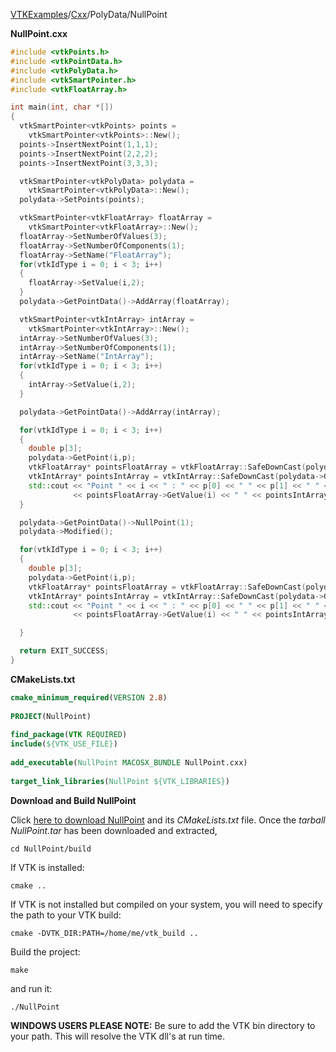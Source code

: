 [VTKExamples](/index/)/[Cxx](/Cxx)/PolyData/NullPoint

**NullPoint.cxx**
```c++
#include <vtkPoints.h>
#include <vtkPointData.h>
#include <vtkPolyData.h>
#include <vtkSmartPointer.h>
#include <vtkFloatArray.h>

int main(int, char *[])
{
  vtkSmartPointer<vtkPoints> points =
    vtkSmartPointer<vtkPoints>::New();
  points->InsertNextPoint(1,1,1);
  points->InsertNextPoint(2,2,2);
  points->InsertNextPoint(3,3,3);

  vtkSmartPointer<vtkPolyData> polydata =
    vtkSmartPointer<vtkPolyData>::New();
  polydata->SetPoints(points);

  vtkSmartPointer<vtkFloatArray> floatArray =
    vtkSmartPointer<vtkFloatArray>::New();
  floatArray->SetNumberOfValues(3);
  floatArray->SetNumberOfComponents(1);
  floatArray->SetName("FloatArray");
  for(vtkIdType i = 0; i < 3; i++)
  {
    floatArray->SetValue(i,2);
  }
  polydata->GetPointData()->AddArray(floatArray);

  vtkSmartPointer<vtkIntArray> intArray =
    vtkSmartPointer<vtkIntArray>::New();
  intArray->SetNumberOfValues(3);
  intArray->SetNumberOfComponents(1);
  intArray->SetName("IntArray");
  for(vtkIdType i = 0; i < 3; i++)
  {
    intArray->SetValue(i,2);
  }

  polydata->GetPointData()->AddArray(intArray);

  for(vtkIdType i = 0; i < 3; i++)
  {
    double p[3];
    polydata->GetPoint(i,p);
    vtkFloatArray* pointsFloatArray = vtkFloatArray::SafeDownCast(polydata->GetPointData()->GetArray("FloatArray"));
    vtkIntArray* pointsIntArray = vtkIntArray::SafeDownCast(polydata->GetPointData()->GetArray("IntArray"));
    std::cout << "Point " << i << " : " << p[0] << " " << p[1] << " " << p[2] << " "
              << pointsFloatArray->GetValue(i) << " " << pointsIntArray->GetValue(i) << std::endl;
  }

  polydata->GetPointData()->NullPoint(1);
  polydata->Modified();

  for(vtkIdType i = 0; i < 3; i++)
  {
    double p[3];
    polydata->GetPoint(i,p);
    vtkFloatArray* pointsFloatArray = vtkFloatArray::SafeDownCast(polydata->GetPointData()->GetArray("FloatArray"));
    vtkIntArray* pointsIntArray = vtkIntArray::SafeDownCast(polydata->GetPointData()->GetArray("IntArray"));
    std::cout << "Point " << i << " : " << p[0] << " " << p[1] << " " << p[2] << " "
              << pointsFloatArray->GetValue(i) << " " << pointsIntArray->GetValue(i) << std::endl;

  }

  return EXIT_SUCCESS;
}
```
**CMakeLists.txt**
```cmake
cmake_minimum_required(VERSION 2.8)
 
PROJECT(NullPoint)
 
find_package(VTK REQUIRED)
include(${VTK_USE_FILE})
 
add_executable(NullPoint MACOSX_BUNDLE NullPoint.cxx)
 
target_link_libraries(NullPoint ${VTK_LIBRARIES})
```

**Download and Build NullPoint**

Click [here to download NullPoint](https://github.com/lorensen/VTKWikiExamplesTarballs/raw/master/NullPoint.tar) and its *CMakeLists.txt* file.
Once the *tarball NullPoint.tar* has been downloaded and extracted,
```
cd NullPoint/build 
```
If VTK is installed:
```
cmake ..
```
If VTK is not installed but compiled on your system, you will need to specify the path to your VTK build:
```
cmake -DVTK_DIR:PATH=/home/me/vtk_build ..
```
Build the project:
```
make
```
and run it:
```
./NullPoint
```
**WINDOWS USERS PLEASE NOTE:** Be sure to add the VTK bin directory to your path. This will resolve the VTK dll's at run time.

